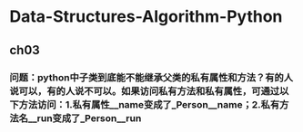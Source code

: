 # Data-Structures-Algorithm-Python
## ch03
### 问题：python中子类到底能不能继承父类的私有属性和方法？有的人说可以，有的人说不可以。如果访问私有方法和私有属性，可通过以下方法访问：1.私有属性__name变成了_Person__name；2.私有方法名__run变成了_Person__run